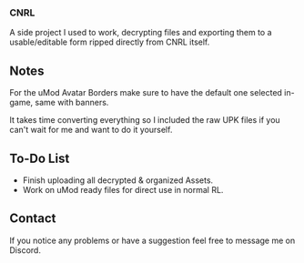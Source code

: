 ### CNRL

A side project I used to work, decrypting files and exporting them to a usable/editable form ripped directly from CNRL itself.

## Notes

For the uMod Avatar Borders make sure to have the default one selected in-game, same with banners.

It takes time converting everything so I included the raw UPK files if you can't wait for me and want to do it yourself.

## To-Do List

- Finish uploading all decrypted & organized Assets.
- Work on uMod ready files for direct use in normal RL.

## Contact
If you notice any problems or have a suggestion feel free to message me on Discord.
